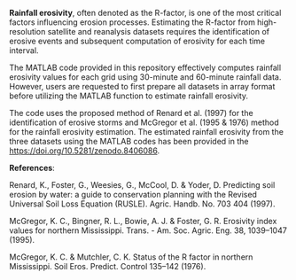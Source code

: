 **Rainfall erosivity**, often denoted as the R-factor, is one of the most critical factors influencing erosion processes. Estimating the R-factor from high-resolution satellite and reanalysis datasets requires the identification of erosive events and subsequent computation of erosivity for each time interval.

The MATLAB code provided in this repository effectively computes rainfall erosivity values for each grid using 30-minute and 60-minute rainfall data. However, users are requested to first prepare all datasets in array format before utilizing the MATLAB function to estimate rainfall erosivity. 

The code uses the proposed method of Renard et al. (1997) for the identification of erosive storms and McGregor et al. (1995 & 1976) method for the rainfall erosivity estimation.
The estimated rainfall erosivity from the three datasets using the MATLAB codes has been provided in the https://doi.org/10.5281/zenodo.8406086. 

**References**:

Renard, K., Foster, G., Weesies, G., McCool, D. & Yoder, D. Predicting soil erosion by water: a guide to conservation planning with the Revised Universal Soil Loss Equation (RUSLE). Agric. Handb. No. 703 404 (1997).

McGregor, K. C., Bingner, R. L., Bowie, A. J. & Foster, G. R. Erosivity index values for northern Mississippi. Trans. - Am. Soc. Agric. Eng. 38, 1039–1047 (1995).

McGregor, K. C. & Mutchler, C. K. Status of the R factor in northern Mississippi. Soil Eros. Predict. Control 135–142 (1976).
